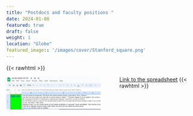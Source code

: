 ```yaml
---
title: "Postdocs and faculty positions "
date: 2024-01-08
featured: true
draft: false
weight: 1
location: "Globe"
featured_image:: '/images/cover/Stanford_square.png'
---
```

{{< rawhtml >}}
<div>
<img src="IES_jobs02.png" alt="logo" style="float:left;width:50%;height:50%;padding:0 50px 0 0;">
<!--<h2> Advisor: Claudia Stephan </h2>-->
<div>
<a href="https://docs.google.com/spreadsheets/d/1Fvh1BZANNKsn8oVqqN2V4mQtKjpivU7fGqygNTTRAj8/edit#gid=1864294017">Link to the spreadsheet</a>
{{< rawhtml >}}

